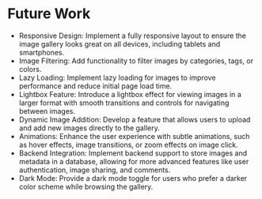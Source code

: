 # Future Work

- Responsive Design: Implement a fully responsive layout to ensure the image gallery looks great on all devices, including tablets and smartphones.
- Image Filtering: Add functionality to filter images by categories, tags, or colors.
- Lazy Loading: Implement lazy loading for images to improve performance and reduce initial page load time.
- Lightbox Feature: Introduce a lightbox effect for viewing images in a larger format with smooth transitions and controls for navigating between images.
- Dynamic Image Addition: Develop a feature that allows users to upload and add new images directly to the gallery.
- Animations: Enhance the user experience with subtle animations, such as hover effects, image transitions, or zoom effects on image click.
- Backend Integration: Implement backend support to store images and metadata in a database, allowing for more advanced features like user authentication, image sharing, and comments.
- Dark Mode: Provide a dark mode toggle for users who prefer a darker color scheme while browsing the gallery.
